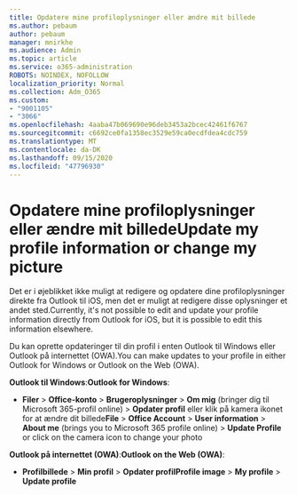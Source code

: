 ```yaml
---
title: Opdatere mine profiloplysninger eller ændre mit billede
ms.author: pebaum
author: pebaum
manager: mnirkhe
ms.audience: Admin
ms.topic: article
ms.service: o365-administration
ROBOTS: NOINDEX, NOFOLLOW
localization_priority: Normal
ms.collection: Adm_O365
ms.custom:
- "9001105"
- "3066"
ms.openlocfilehash: 4aaba47b069690e96deb3453a2bcec42461f6767
ms.sourcegitcommit: c6692ce0fa1358ec3529e59ca0ecdfdea4cdc759
ms.translationtype: MT
ms.contentlocale: da-DK
ms.lasthandoff: 09/15/2020
ms.locfileid: "47796930"
---
```

# <a name="update-my-profile-information-or-change-my-picture"></a><span data-ttu-id="9ce7e-102">Opdatere mine profiloplysninger eller ændre mit billede</span><span class="sxs-lookup"><span data-stu-id="9ce7e-102">Update my profile information or change my picture</span></span>

<span data-ttu-id="9ce7e-103">Det er i øjeblikket ikke muligt at redigere og opdatere dine profiloplysninger direkte fra Outlook til iOS, men det er muligt at redigere disse oplysninger et andet sted.</span><span class="sxs-lookup"><span data-stu-id="9ce7e-103">Currently, it's not possible to edit and update your profile information directly from Outlook for iOS, but it is possible to edit this information elsewhere.</span></span> 

<span data-ttu-id="9ce7e-104">Du kan oprette opdateringer til din profil i enten Outlook til Windows eller Outlook på internettet (OWA).</span><span class="sxs-lookup"><span data-stu-id="9ce7e-104">You can make updates to your profile in either Outlook for Windows or Outlook on the Web (OWA).</span></span> 

<span data-ttu-id="9ce7e-105">**Outlook til Windows**:</span><span class="sxs-lookup"><span data-stu-id="9ce7e-105">**Outlook for Windows**:</span></span> 

- <span data-ttu-id="9ce7e-106">**Filer**  >  **Office-konto**  >  **Brugeroplysninger**  >  **Om mig** (bringer dig til Microsoft 365-profil online) > **Opdater profil** eller klik på kamera ikonet for at ændre dit billede</span><span class="sxs-lookup"><span data-stu-id="9ce7e-106">**File** > **Office Account** > **User information** > **About me** (brings you to Microsoft 365 profile online) > **Update Profile** or click on the camera icon to change your photo</span></span>  
  
<span data-ttu-id="9ce7e-107">**Outlook på internettet (OWA)**:</span><span class="sxs-lookup"><span data-stu-id="9ce7e-107">**Outlook on the Web (OWA)**:</span></span> 

- <span data-ttu-id="9ce7e-108">**Profilbillede**  >  **Min profil**  >  **Opdater profil**</span><span class="sxs-lookup"><span data-stu-id="9ce7e-108">**Profile image** > **My profile** > **Update profile**</span></span>
